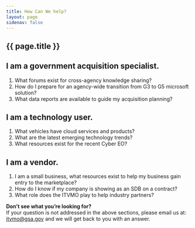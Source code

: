 ```yaml
---
title: How Can We help?
layout: page
sidenav: false
---
```


<section class="grid-container border-bottom border-gray-30 padding-left-0 padding-right-1">
<h1 class="margin-top-0">{{ page.title }}</h1>

<!-- <h2>Overview</h2> -->

<div class="margin-bottom-2">
    <h2>I am a government acquisition specialist.</h2>
    <p>
      <ol type="1">
        <li><a href="https://itvmo.gsa.gov/community/" style="text-decoration: none">
        What forums exist for cross-agency knowledge sharing?
        </a></li>
        <li><a href="https://community.max.gov/display/Egov/2.+Microsoft" style="text-decoration: none">
        How do I prepare for an agency-wide transition from G3 to G5 microsoft solution?
        </a></li>
        <li><a href="https://itvmo.gsa.gov/technology-lifecycle-report/" style="text-decoration: none">
        What data reports are available to guide my acquisition planning?
        </a></li>
      </ol>
    </p>
    <h2>I am a technology user.</h2>
    <p>
      <ol type="1">
        <li><a href="https://itvmo.gsa.gov/best-in-class/" style="text-decoration: none">
        What vehicles have cloud services and products?
        </a></li>
        <li><a href="https://itvmo.gsa.gov/leading-edge-tech-report/" style="text-decoration: none">
        What are the latest emerging technology trends?
        </a></li>
        <li><a href="https://itvmo.gsa.gov/exec-order-nations-cybersecurity/" style="text-decoration: none">
        What resources exist for the recent Cyber EO?
        </a></li>
      </ol>
    </p>
    <h2>I am a vendor.</h2>
    <p>
      <ol type="1">
        <li><a href="https://itvmo.gsa.gov/resources/#subject=.small-business-intelligence&role=*" style="text-decoration: none">
        I am a small business, what resources exist to help my business gain entry to the marketplace?
        </a></li>
        <li><a href="https://itvmo.gsa.gov/assets/files/tlr/A-Guide-to-Finding-SDB-Vendors.pdf" style="text-decoration: none">
        How do I know if my company is showing as an SDB on a contract?
        </a></li>
        <li><a href="http://youtube.com/watch?v=mD4iWvAJnyk" style="text-decoration: none">
        What role does the ITVMO play to help industry partners?
        </a></li>
      </ol>
    </p>
</div>  
</section>

<section class="grid-container padding-left-0 padding-right-1">
<p><strong>Don’t see what you’re looking for?</strong><br>
If your question is not addressed in the above sections, please email us at: <a href="mailto:itvmo@gsa.gov">itvmo@gsa.gov</a> and we will get back to you with an answer.</p>
</section>


